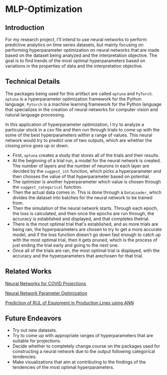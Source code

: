 # MLP-Optimization

## Introduction

For my research project, I'll intend to use neural networks to perform predictive analytics
on time series datasets, but mainly focusing on performing hyperparameter optimization
on neural networks that are made based on the dataset being analyzed and the interpretation
objective. The goal is to find trends of the most optimal hyperparameters based on
variations in the properties of data and the interpretation objective.

## Technical Details

The packages being used for this artifact are called `optuna` and `PyTorch`. `optuna` is a
hyperparameter optimization framework for the Python language. `Pytorch` is a machine
learning framework for the Python language that specializes in the creation of neural
networks for computer vision and natural language processing.

In this application of hyperparameter optimization, I try to analyze a particular
stock in a csv file and then run through trials to come up with the some of the best
hyperparameters within a range of values. This neural network would try to
predict one of two outputs, which are whether the closing price goes up or down.

- First, `optuna` creates a study that stores all of the trials and their results.
- At the beginning of a trial run, a model for the neural network is created. The
number of layers and the number of neurons in each layer are decided by the
`suggest_int` function, which picks a hyperparameter and then chooses the value
of that hyperparameter based on potential.
- The optimizer is another hyperparameter which value is chosen through the
`suggest_categorical` function.
- Then the actual data comes in. This is done through a `DataLoader`, which
divides the dataset into batches for the neural network to be trained from.
- Then the simulation of the neural network starts. Through each epoch, the loss
is calculated, and then once the epochs are run through, the accuracy is
established and displayed, and that completes thetrial.
- There is the most optimal trial that's established, and as more trials are being
ran, the hyperparameters are chosen to try to get a more accurate model, and if
the loss function doesn't go down fast enough to catch up with the most optimal
trial, then it gets pruned, which is the process of just ending the trial early
and going to the next one.
- Once all of the trials are ran, the most optimal trial is displayed, with the
accuracy and the hyperparameters that arechosen for that trial.

## Related Works

[Neural Networks for COVID Projections](https://www.sciencedirect.com/science/article/pii/S2772662221000060)

[Neural Network Parameter Optimization](https://www.sciencedirect.com/science/article/abs/pii/S0925231215020184?casa_token=RXOg711Fbs0AAAAA:KJsnEcjVitIX6KTRR0W88cmcuomo1-oGHGbZpk4jlphHwuk7SNpg48bX0zwLw9THn9Ibv0R9UQ)

[Prediction of RUL of Equipment in Production Lines using ANN](https://www.mdpi.com/1424-8220/21/3/932)

## Future Endeavors

- Try out new datasets.
- Try to come up with appropriate ranges of hyperparameters that are suitable
for projections.
- Decide whether to completely change course on the packages used for constructing
a neural network due to the output following categorical tendencies.
- Make visualizations that aim at contributing to the findings of the tendencies of
the most optimal hyperparameters.
